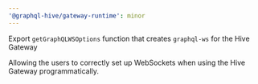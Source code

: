 ```yaml
---
'@graphql-hive/gateway-runtime': minor
---
```


Export `getGraphQLWSOptions` function that creates `graphql-ws` for the Hive Gateway

Allowing the users to correctly set up WebSockets when using the Hive Gateway programmatically.
